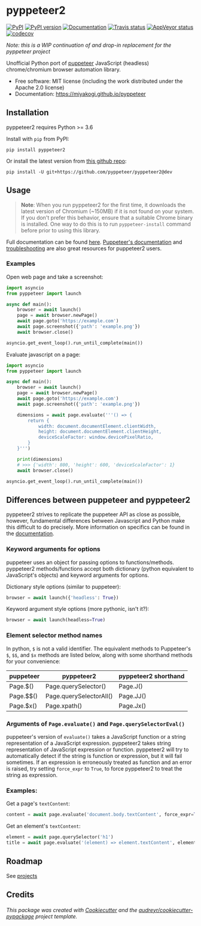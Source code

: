 pyppeteer2
==========

[![PyPI](https://img.shields.io/pypi/v/pyppeteer2.svg)](https://pypi.python.org/pypi/pyppeteer2)
[![PyPI version](https://img.shields.io/pypi/pyversions/pyppeteer2.svg)](https://pypi.python.org/pypi/pyppeteer2)
[![Documentation](https://img.shields.io/badge/docs-latest-brightgreen.svg)](https://miyakogi.github.io/pyppeteer2)
[![Travis status](https://travis-ci.org/miyakogi/pyppeteer2.svg)](https://travis-ci.org/miyakogi/pyppeteer2)
[![AppVeyor status](https://ci.appveyor.com/api/projects/status/nb53tkg9po8v1blk?svg=true)](https://ci.appveyor.com/project/miyakogi/pyppeteer2)
[![codecov](https://codecov.io/gh/miyakogi/pyppeteer2/branch/master/graph/badge.svg)](https://codecov.io/gh/miyakogi/pyppeteer2)

_Note: this is a WIP continuation of and drop-in replacement for the pyppeteer project_  

Unofficial Python port of [puppeteer](https://github.com/GoogleChrome/puppeteer) JavaScript (headless) chrome/chromium browser automation library.

* Free software: MIT license (including the work distributed under the Apache 2.0 license)
* Documentation: https://miyakogi.github.io/pyppeteer

## Installation

pyppeteer2 requires Python >= 3.6

Install with `pip` from PyPI:

```
pip install pyppeteer2
```

Or install the latest version from [this github repo](https://github.com/pyppeteer/pyppeteer2/):

```
pip install -U git+https://github.com/pyppeteer/pyppeteer2@dev
```

## Usage

> **Note**: When you run pyppeteer2 for the first time, it downloads the latest version of Chromium (~150MB) if it is not found on your system. If you don't prefer this behavior, ensure that a suitable Chrome binary is installed. One way to do this is to run `pyppeteer-install` command before prior to using this library.

Full documentation can be found [here](https://miyakogi.github.io/pyppeteer/reference.html). [Puppeteer's documentation](https://github.com/GoogleChrome/puppeteer/blob/master/docs/api.md#) and [troubleshooting](https://github.com/GoogleChrome/puppeteer/blob/master/docs/troubleshooting.md) are also great resources for puppeteer2 users.

### Examples

Open web page and take a screenshot:
```py
import asyncio
from pyppeteer import launch

async def main():
    browser = await launch()
    page = await browser.newPage()
    await page.goto('https://example.com')
    await page.screenshot({'path': 'example.png'})
    await browser.close()

asyncio.get_event_loop().run_until_complete(main())
```

Evaluate javascript on a page:
```py
import asyncio
from pyppeteer import launch

async def main():
    browser = await launch()
    page = await browser.newPage()
    await page.goto('https://example.com')
    await page.screenshot({'path': 'example.png'})

    dimensions = await page.evaluate('''() => {
        return {
            width: document.documentElement.clientWidth,
            height: document.documentElement.clientHeight,
            deviceScaleFactor: window.devicePixelRatio,
        }
    }''')

    print(dimensions)
    # >>> {'width': 800, 'height': 600, 'deviceScaleFactor': 1}
    await browser.close()

asyncio.get_event_loop().run_until_complete(main())
```

## Differences between puppeteer and pyppeteer2

pyppeteer2 strives to replicate the puppeteer API as close as possible, however, fundamental differences between Javascript and Python make this difficult to do precisely. More information on specifics can be found in the [documentation](https://miyakogi.github.io/pyppeteer/reference.html).

### Keyword arguments for options

puppeteer uses an object for passing options to functions/methods. pyppeteer2 methods/functions accept both dictionary (python equivalent to JavaScript's objects) and keyword arguments for options.

Dictionary style options (similar to puppeteer):

```python
browser = await launch({'headless': True})
```

Keyword argument style options (more pythonic, isn't it?):

```python
browser = await launch(headless=True)
```

### Element selector method names

In python, `$` is not a valid identifier. The equivalent methods to Puppeteer's `$`, `$$`, and `$x` methods are listed below, along with some shorthand methods for your convenience:

| puppeteer | pyppeteer2              | pyppeteer2 shorthand |
|-----------|-------------------------|----------------------|
| Page.$()  | Page.querySelector()    | Page.J()             |
| Page.$$() | Page.querySelectorAll() | Page.JJ()            |
| Page.$x() | Page.xpath()            | Page.Jx()            |

### Arguments of `Page.evaluate()` and `Page.querySelectorEval()`

puppeteer's version of `evaluate()` takes a JavaScript function or a string representation of a JavaScript expression. pyppeteer2 takes string representation of JavaScript expression or function. pyppeteer2 will try to automatically detect if the string is function or expression, but it will fail sometimes. If an expression is erroneously treated as function and an error is raised, try setting `force_expr` to `True`, to force pyppeteer2 to treat the string as expression.

### Examples:

Get a page's `textContent`:

```python
content = await page.evaluate('document.body.textContent', force_expr=True)
```

Get an element's `textContent`:

```python
element = await page.querySelector('h1')
title = await page.evaluate('(element) => element.textContent', element)
```

## Roadmap

See [projects](https://github.com/pyppeteer/pyppeteer2/projects)

## Credits

###### This package was created with [Cookiecutter](https://github.com/audreyr/cookiecutter) and the [audreyr/cookiecutter-pypackage](https://github.com/audreyr/cookiecutter-pypackage) project template.

